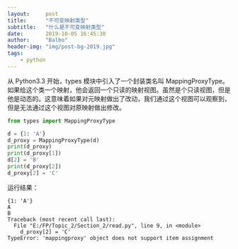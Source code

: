 ```yaml
---
layout:     post
title:      "不可变映射类型"
subtitle:   "什么是不可变映射类型"
date:       2019-10-05 16:45:30
author:     "Balbo"
header-img: "img/post-bg-2019.jpg"
tags:
    - python
---
```

从 Python3.3 开始，types 模块中引入了一个封装类名叫 MappingProxyType。如果给这个类一个映射，他会返回一个只读的映射视图。虽然是个只读视图，但是他是动态的。这意味着如果对元映射做出了改动，我们通过这个视图可以观察到，但是无法通过这个视图对原映射做出修改。
```python
from types import MappingProxyType

d = {1: 'A'}
d_proxy = MappingProxyType(d)
print(d_proxy)
print(d_proxy[1])
d[2] = 'B'
print(d_proxy[2])
d_proxy[2] = 'C'
```
运行结果：
```
{1: 'A'}
A
B
Traceback (most recent call last):
  File "E:/FP/Topic_2/Section_2/read.py", line 9, in <module>
    d_proxy[2] = 'C'
TypeError: 'mappingproxy' object does not support item assignment

```
